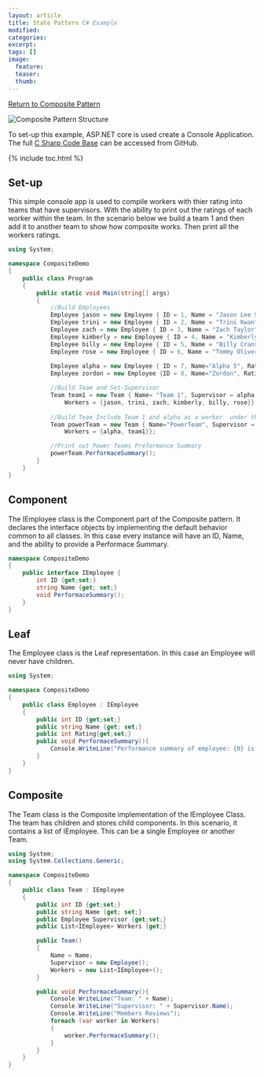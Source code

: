 ```yaml
---
layout: article
title: State Pattern C# Example
modified:
categories: 
excerpt: 
tags: []
image:
  feature: 
  teaser:
  thumb:
---
```

<a href="{{ site.url }}/structural/composite" class="btn"> <i class="fa fa-arrow-left" aria-hidden="true"></i> Return to Composite Pattern</a>

![Composite Pattern Structure](https://upload.wikimedia.org/wikipedia/commons/thumb/5/5a/Composite_UML_class_diagram_%28fixed%29.svg/640px-Composite_UML_class_diagram_%28fixed%29.svg.png)

To set-up this example,  ASP.NET core is used create a Console Application. The full <a href="https://github.com/2joephillips/DPatterns-Examples/tree/master/structural/composite/csharp" target="_blank">C Sharp Code Base</a> can be accessed from GitHub.

{% include toc.html %}

## Set-up
This simple console app is used to compile workers with thier rating into teams that have supervisors. With the ability to print out the ratings of each 
worker within the team. In the scenario below we build a team 1 and then add it to another team to show how composite works. Then print all the workers ratings.

```csharp
using System;

namespace CompositeDemo
{
    public class Program
    {
        public static void Main(string[] args)
        {
            //Build Employees 
            Employee jason = new Employee { ID = 1, Name = "Jason Lee Scott", Rating = 3 };
            Employee trini = new Employee { ID = 2, Name = "Trini Kwan", Rating = 4 };
            Employee zach = new Employee { ID = 3, Name = "Zach Taylor", Rating = 5 };
            Employee kimberly = new Employee { ID = 4, Name = "Kimberly Ann Hart", Rating = 3 };
            Employee billy = new Employee { ID = 5, Name = "Billy Cranston", Rating = 4 };
            Employee rose = new Employee { ID = 6, Name = "Tommy Oliver", Rating = 5 };
            
            Employee alpha = new Employee { ID = 7, Name="Alpha 5", Rating = 4};
            Employee zordon = new Employee {ID = 8, Name="Zordon", Rating = 5};

            //Build Team and Set-Supervisor
            Team team1 = new Team { Name= "Team 1", Supervisor = alpha, 
                Workers = {jason, trini, zach, kimberly, billy, rose}};
            
            //Build Team Include Team 1 and alpha as a worker  under this team and Supervisor.
            Team powerTeam = new Team { Name="PowerTeam", Supervisor = zordon, 
                Workers = {alpha, team1}};

            //Print out Power Teams Preformance Summary    
            powerTeam.PerformaceSummary();
        }
    }
}
```


## Component

The IEmployee class is the Component part of the Composite pattern. It declares the interface objects by implementing the default behavior common to all classes.
In this case every instance will have an ID, Name, and the ability to provide a Performace Summary. 

```csharp
namespace CompositeDemo
{
    public interface IEmployee {
        int ID {get;set;}
        string Name {get; set;}
        void PerformaceSummary();
    }
}
```

## Leaf

The Employee class is the Leaf representation. In this case an Employee will never have children.

```csharp
using System;

namespace CompositeDemo
{
    public class Employee : IEmployee
    {
        public int ID {get;set;}
        public string Name {get; set;}
        public int Rating{get;set;}
        public void PerformaceSummary(){
            Console.WriteLine("Performance summary of employee: {0} is {1} out 0f 5", Name, Rating);
        }
    }
}
```

## Composite

The Team class is the Composite implementation of the IEmployee Class. The team has children and stores child components. In this scenario, it contains a list of IEmployee. This can be a single Employee
or another Team. 

```csharp
using System;
using System.Collections.Generic;

namespace CompositeDemo
{
    public class Team : IEmployee
    {
        public int ID {get;set;}
        public string Name {get; set;}
        public Employee Supervisor {get;set;}
        public List<IEmployee> Workers {get;}

        public Team()
        {
            Name = Name;
            Supervisor = new Employee();
            Workers = new List<IEmployee>();
        }

        public void PerformaceSummary(){
            Console.WriteLine("Team: " + Name);
            Console.WriteLine("Supervisor: " + Supervisor.Name);
            Console.WriteLine("Members Reviews");
            foreach (var worker in Workers)
            {
                worker.PerformaceSummary();
            }
        }
    }
}
```